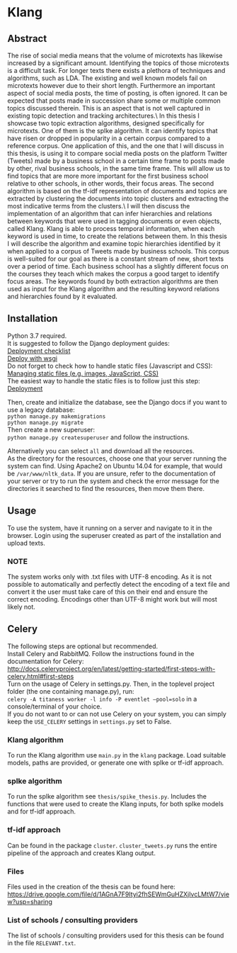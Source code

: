 # Klang
## Abstract
The rise of social media means that the volume of microtexts has likewise increased by a significant amount. Identifying the topics of those microtexts is a difficult task. For longer texts there exists a plethora of techniques and algorithms, such as LDA. The existing and well known models fail on microtexts however due to their short length. Furthermore an important aspect of social media posts, the time of posting, is often ignored. It can be expected that posts made in succession share some or multiple common topics discussed therein. This is an aspect that is not well captured in existing topic detection and tracking architectures.\\
In this thesis I showcase two topic extraction algorithms, designed specifically for microtexts. One of them is the spIke algorithm. It can identify topics that have risen or dropped in popularity in a certain corpus compared to a reference corpus. One application of this, and the one that I will discuss in this thesis, is using it to compare social media posts on the platform Twitter (Tweets) made by a business school in a certain time frame to posts made by other, rival business schools, in the same time frame. This will allow us to find topics that are more more important for the first business school relative to other schools, in other words, their focus areas. The second algorithm is based on the tf-idf representation of documents and topics are extracted by clustering the documents into topic clusters and extracting the most indicative terms from the clusters.\\
I will then discuss the implementation of an algorithm that can infer hierarchies and relations between keywords that were used in tagging documents or even objects, called Klang. Klang is able to process temporal information, when each keyword is used in time, to create the relations between them. In this thesis I will describe the algorithm and examine topic hierarchies identified by it when applied to a corpus of Tweets made by business schools. This corpus is well-suited for our goal as there is a constant stream of new, short texts over a period of time. Each business school has a slightly different focus on the courses they teach which makes the corpus a good target to identify focus areas. The keywords found by both extraction algorithms are then used as input for the Klang algorithm and the resulting keyword relations and hierarchies found by it evaluated.

## Installation
Python 3.7 required.<br/>
It is suggested to follow the Django deployment guides:<br/>
[Deployment checklist](https://docs.djangoproject.com/en/3.0/howto/deployment/checklist/)<br/>
[Deploy with wsgi](https://docs.djangoproject.com/en/3.0/howto/deployment/wsgi/)<br/>
Do not forget to check how to handle static files (Javascript and CSS):<br/>
[Managing static files (e.g. images, JavaScript, CSS)](https://docs.djangoproject.com/en/3.0/howto/static-files/)<br/>
The easiest way to handle the static files is to follow just this step:<br/>
[Deployment](https://docs.djangoproject.com/en/3.0/howto/static-files/#deployment)<br/>

Then, create and initialize the database, see the Django docs if you want to use a legacy database:<br/>
`python manage.py makemigrations`<br/>
`python manage.py migrate`<br/>
Then create a new superuser:<br/>
`python manage.py createsuperuser` and follow the instructions.<br/>


Alternatively you can select `all` and download all the resources.<br/>
As the directory for the resources, choose one that your server running the system can find. Using Apache2 on Ubuntu 14.04 for example, that would be `/var/www/nltk_data`. If you are unsure, refer to the documentation of your server or try to run the system and check the error message for the directories it searched to find the resources, then move them there.

## Usage
To use the system, have it running on a server and navigate to it in the browser. Login using the superuser created as part of the installation and upload texts.<br>
### NOTE
The system works only with .txt files with UTF-8 encoding. As it is not possible to automatically and perfectly detect the encoding of a text file and convert it the user must take care of this on their end and ensure the correct encoding. Encodings other than UTF-8 might work but will most likely not.

## Celery
The following steps are optional but recommended.<br/>
Install Celery and RabbitMQ. Follow the instructions found in the documentation for Celery:<br/> http://docs.celeryproject.org/en/latest/getting-started/first-steps-with-celery.html#first-steps<br/> 
Turn on the usage of Celery in settings.py. Then, in the toplevel project folder (the one containing manage.py), run:<br/> 
`celery -A titaness worker -l info -P eventlet –pool=solo` in a console/terminal of your choice.<br/> 
If you do not want to or can not use Celery on your system, you can simply keep the `USE_CELERY` settings in `settings.py` set to False.<br/> 

### Klang algorithm
To run the Klang algorithm use `main.py` in the `klang` package.
Load suitable models, paths are provided, or generate one with spIke or tf-idf approach.

### spIke algorithm
To run the spIke algorithm see `thesis/spike_thesis.py`.
Includes the functions that were used to create the Klang inputs, for both spIke models and for tf-idf approach.

### tf-idf approach
Can be found in the package `cluster`.
`cluster_tweets.py` runs the entire pipeline of the approach and creates Klang output.


### Files

Files used in the creation of the thesis can be found here: https://drive.google.com/file/d/1AGnA7F9Ityi2fhSEWmGuHZXjIvcLMtW7/view?usp=sharing

### List of schools / consulting providers

The list of schools / consulting providers used for this thesis can be found in the file `RELEVANT.txt`.